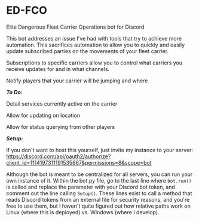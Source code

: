 # ED-FCO
Elite Dangerous Fleet Carrier Operations bot for Discord

This bot addresses an issue I've had with tools that try to achieve more automation. This sacrifices automation
to allow you to quickly and easily update subscribed parties on the movements of your fleet carrier.

Subscriptions to specific carriers allow you to control what carriers you receive updates for and in what channels.

Notify players that your carrier will be jumping and where

***To Do:***

Detail services currently active on the carrier

Allow for updating on location

Allow for status querying from other players

***Setup:***

If you don't want to host this yourself, just invite my instance to your server:
https://discord.com/api/oauth2/authorize?client_id=1114197311191535667&permissions=8&scope=bot

Although the bot is meant to be centralized for all servers, you can run your own instance of it. Within the bot.py file, go to the last line where `bot.run()` is called and replace the parameter with your Discord bot token, and comment out the line calling `Setup()`. These lines exist to call a method that reads Discord tokens from an external file for security reasons, and you're free to use them, but I haven't quite figured out how relative paths work on Linux (where this is deployed) vs. Windows (where I develop).
